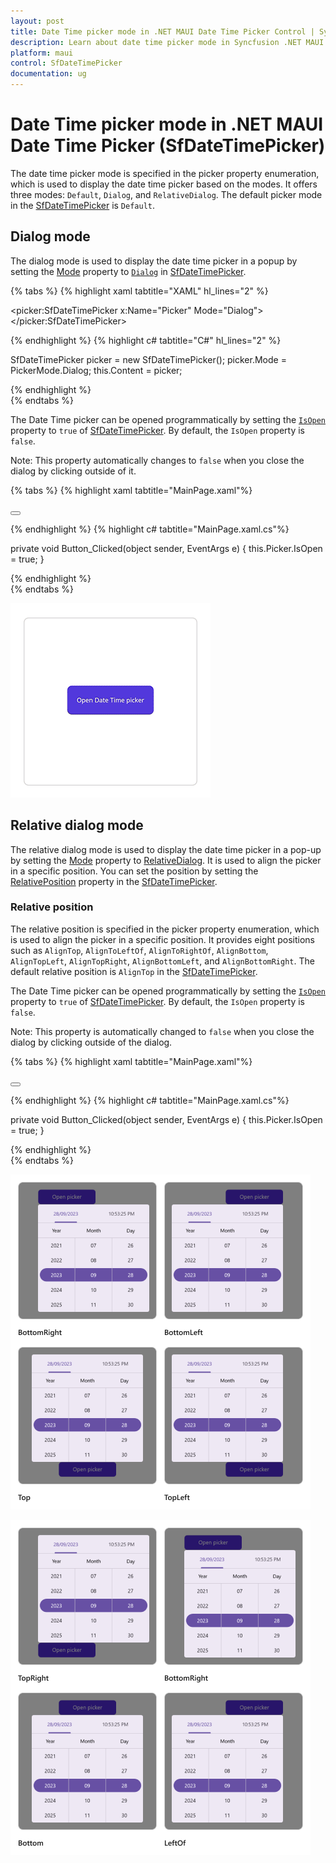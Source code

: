 ```yaml
---
layout: post
title: Date Time picker mode in .NET MAUI Date Time Picker Control | Syncfusion
description: Learn about date time picker mode in Syncfusion .NET MAUI Date Time Picker (SfDateTimePicker) control and its basic features.
platform: maui
control: SfDateTimePicker
documentation: ug
---
```


# Date Time picker mode in .NET MAUI Date Time Picker (SfDateTimePicker)
The date time picker mode is specified in the picker property enumeration, which is used to display the date time picker based on the modes. It offers three modes: `Default`, `Dialog`, and `RelativeDialog`. The default picker mode in the [SfDateTimePicker](https://help.syncfusion.com/cr/maui/Syncfusion.Maui.Picker.SfDateTimePicker.html) is `Default`.


## Dialog mode

The dialog mode is used to display the date time picker in a popup by setting the [Mode](https://help.syncfusion.com/cr/maui/Syncfusion.Maui.Picker.PickerBase.html#Syncfusion_Maui_Picker_PickerBase_Mode) property to [`Dialog`](https://help.syncfusion.com/cr/maui/Syncfusion.Maui.Picker.PickerMode.html#Syncfusion_Maui_Picker_PickerMode_Dialog) in [SfDateTimePicker](https://help.syncfusion.com/cr/maui/Syncfusion.Maui.Picker.SfDateTimePicker.html).

{% tabs %}
{% highlight xaml tabtitle="XAML" hl_lines="2" %}

<picker:SfDateTimePicker x:Name="Picker"
                         Mode="Dialog">
</picker:SfDateTimePicker>

{% endhighlight %}
{% highlight c# tabtitle="C#" hl_lines="2" %}

SfDateTimePicker picker = new SfDateTimePicker();
picker.Mode = PickerMode.Dialog;
this.Content = picker;

{% endhighlight %}  
{% endtabs %}

The Date Time picker can be opened programmatically by setting the [`IsOpen`](https://help.syncfusion.com/cr/maui/Syncfusion.Maui.Picker.PickerBase.html#Syncfusion_Maui_Picker_PickerBase_IsOpen) property to `true` of [SfDateTimePicker](https://help.syncfusion.com/cr/maui/Syncfusion.Maui.Picker.SfDateTimePicker.html). By default, the `IsOpen` property is `false`.

Note: This property automatically changes to `false` when you close the dialog by clicking outside of it.

{% tabs %}
{% highlight xaml tabtitle="MainPage.xaml"%}

<Grid>
    <picker:SfDateTimePicker x:Name="Picker" 
                             Mode="Dialog">
    </picker:SfDateTimePicker>
    <Button Text="Open Date Time picker" 
            x:Name="pickerButton"
            Clicked="Button_Clicked"
            HorizontalOptions="Center"
            VerticalOptions="Center"
            HeightRequest="50" 
            WidthRequest="150">
    </Button>
</Grid>

{% endhighlight %}
{% highlight c# tabtitle="MainPage.xaml.cs"%}

private void Button_Clicked(object sender, EventArgs e)
{
    this.Picker.IsOpen = true;
}

{% endhighlight %}  
{% endtabs %}

   ![Dialog mode in .NET MAUI Date Time picker.](images/date-time-picker-mode/maui-date-time-picker-dialog-mode.gif)

## Relative dialog mode

The relative dialog mode is used to display the date time picker in a pop-up by setting the [Mode](https://help.syncfusion.com/cr/maui/Syncfusion.Maui.Picker.PickerBase.html#Syncfusion_Maui_Picker_PickerBase_Mode) property to [RelativeDialog](https://help.syncfusion.com/cr/maui/Syncfusion.Maui.Picker.PickerMode.html#Syncfusion_Maui_Picker_PickerMode_RelativeDialog). It is used to align the picker in a specific position. You can set the position by setting the [RelativePosition](https://help.syncfusion.com/cr/maui/Syncfusion.Maui.Picker.PickerBase.html#Syncfusion_Maui_Picker_PickerBase_RelativePosition) property in the [SfDateTimePicker](https://help.syncfusion.com/cr/maui/Syncfusion.Maui.Picker.SfDateTimePicker.html).

### Relative position

The relative position is specified in the picker property enumeration, which is used to align the picker in a specific position. It provides eight positions such as `AlignTop`, `AlignToLeftOf`, `AlignToRightOf`, `AlignBottom`, `AlignTopLeft`, `AlignTopRight`, `AlignBottomLeft`, and `AlignBottomRight`. The default relative position is `AlignTop` in the [SfDateTimePicker](https://help.syncfusion.com/cr/maui/Syncfusion.Maui.Picker.SfDateTimePicker.html).


The Date Time picker can be opened programmatically by setting the [`IsOpen`](https://help.syncfusion.com/cr/maui/Syncfusion.Maui.Picker.PickerBase.html#Syncfusion_Maui_Picker_PickerBase_IsOpen) property to `true` of [SfDateTimePicker](https://help.syncfusion.com/cr/maui/Syncfusion.Maui.Picker.SfDateTimePicker.html). By default, the `IsOpen` property is `false`.

Note: This property is automatically changed to `false` when you close the dialog by clicking outside of the dialog.

{% tabs %}
{% highlight xaml tabtitle="MainPage.xaml"%}

<Grid>
    <picker:SfDateTimePicker x:Name="Picker" 
                             Mode="RelativeDialog"
                             RelativePosition="AlignTopLeft">
    </picker:SfDateTimePicker>
    <Button Text="Open Date Time picker" 
            x:Name="pickerButton"
            Clicked="Button_Clicked"
            HorizontalOptions="Center"
            VerticalOptions="Center"
            HeightRequest="50" 
            WidthRequest="150">
    </Button>
</Grid>

{% endhighlight %}
{% highlight c# tabtitle="MainPage.xaml.cs"%}

private void Button_Clicked(object sender, EventArgs e)
{
    this.Picker.IsOpen = true;
}

{% endhighlight %}  
{% endtabs %}

   ![Relative dialog mode in .NET MAUI Date Time picker.](images/date-time-picker-mode/maui-date-time-picker-relative-dialog-mode1.png)

   ![Relative dialog mode in .NET MAUI Date Time picker.](images/date-time-picker-mode/maui-date-time-picker-relative-dialog-mode2.png)
